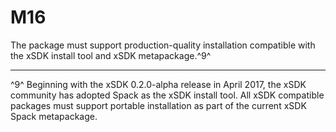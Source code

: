 # M16

The package must support production-quality installation compatible with the
xSDK install tool and xSDK metapackage.^9^


------

^9^ Beginning with the xSDK 0.2.0-alpha release in April 2017, the xSDK
community has adopted Spack as the xSDK install tool. All xSDK compatible
packages must support portable installation as part of the current xSDK Spack
metapackage.
